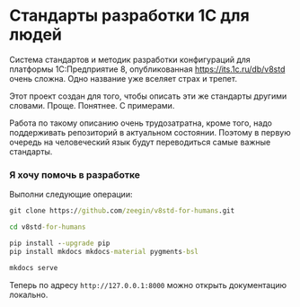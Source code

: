 # Стандарты разработки 1С для людей

Система стандартов и методик разработки конфигураций для платформы 1С:Предприятие 8, опубликованная https://its.1c.ru/db/v8std очень сложна. Одно название уже вселяет страх и трепет.

Этот проект создан для того, чтобы описать эти же стандарты другими словами. Проще. Понятнее. С примерами.

Работа по такому описанию очень трудозатратна, кроме того, надо поддерживать репозиторий в актуальном состоянии. Поэтому в первую очередь на человеческий язык будут переводиться самые важные стандарты.

### Я хочу помочь в разработке

Выполни следующие операции:

```cmd
git clone https://github.com/zeegin/v8std-for-humans.git

cd v8std-for-humans

pip install --upgrade pip
pip install mkdocs mkdocs-material pygments-bsl

mkdocs serve
```

Теперь по адресу `http://127.0.0.1:8000` можно открыть документацию локально.
